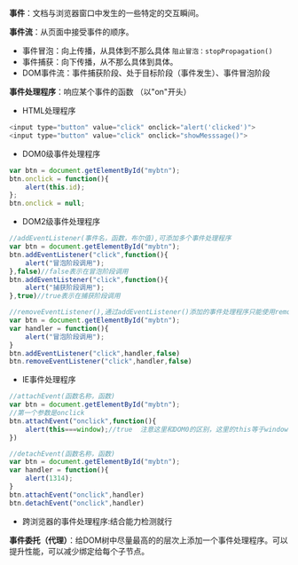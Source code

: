 **事件**：文档与浏览器窗口中发生的一些特定的交互瞬间。 

**事件流**：从页面中接受事件的顺序。  
- 事件冒泡：向上传播，从具体到不那么具体 `阻止冒泡：stopPropagation()`
- 事件捕获：向下传播，从不那么具体到具体。 
- DOM事件流：事件捕获阶段、处于目标阶段（事件发生）、事件冒泡阶段  

**事件处理程序**：响应某个事件的函数 （以"on"开头）
- HTML处理程序
```js
<input type="button" value="click" onclick="alert('clicked')">
<input type="button" value="click" onclick="showMesssage()">
```
- DOM0级事件处理程序
```js
var btn = document.getElementById("mybtn");
btn.onclick = function(){
    alert(this.id);
};
btn.onclick = null;
```
- DOM2级事件处理程序
```js
//addEventListener(事件名，函数，布尔值),可添加多个事件处理程序
var btn = document.getElementById("mybtn");
btn.addEventListener("click",function(){
    alert("冒泡阶段调用");
},false)//false表示在冒泡阶段调用
btn.addEventListener("click",function(){
    alert("捕获阶段调用");
},true)//true表示在捕获阶段调用

//removeEventListener(),通过addEventListener()添加的事件处理程序只能使用removeEventListener()移除，且removeEventListener()不能移除匿名函数
var btn = document.getElementById("mybtn");
var handler = function(){
    alert("冒泡阶段调用");
}
btn.addEventListener("click",handler,false)
btn.removeEventListener("click",handler,false)
```
- IE事件处理程序
```js
//attachEvent(函数名称，函数)
var btn = document.getElementById("mybtn");
//第一个参数是onclick
btn.attachEvent("onclick",function(){
    alert(this===window);//true  注意这里和DOM0的区别，这里的this等于window，因为他是在全局环境中执行的，而DOM0在局部环境执行
})

//detachEvent(函数名称，函数)
var btn = document.getElementById("mybtn");
var handler = function(){
    alert(1314);
}
btn.attachEvent("onclick",handler)
btn.detachEvent("onclick",handler)
```
- 跨浏览器的事件处理程序:结合能力检测就行

**事件委托（代理）**：给DOM树中尽量最高的的层次上添加一个事件处理程序。可以提升性能，可以减少绑定给每个子节点。